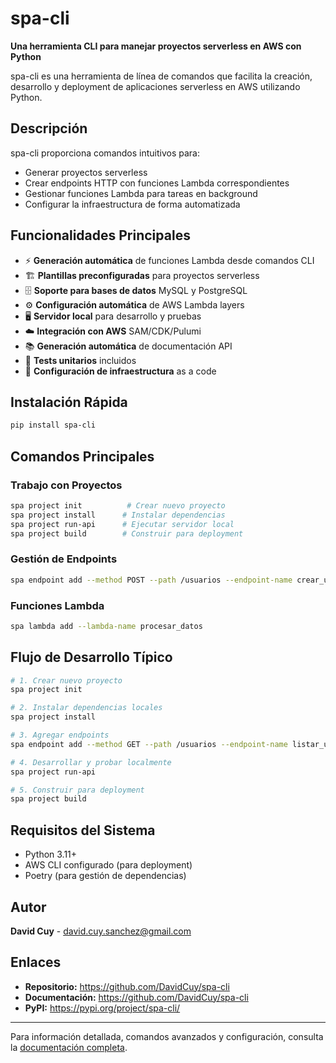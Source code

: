 # spa-cli

**Una herramienta CLI para manejar proyectos serverless en AWS con Python**

spa-cli es una herramienta de línea de comandos que facilita la creación, desarrollo y deployment de aplicaciones serverless en AWS utilizando Python.

## Descripción

spa-cli proporciona comandos intuitivos para:
- Generar proyectos serverless
- Crear endpoints HTTP con funciones Lambda correspondientes
- Gestionar funciones Lambda para tareas en background
- Configurar la infraestructura de forma automatizada

## Funcionalidades Principales

- ⚡ **Generación automática** de funciones Lambda desde comandos CLI
- 🏗️ **Plantillas preconfiguradas** para proyectos serverless  
- 🗄️ **Soporte para bases de datos** MySQL y PostgreSQL
- ⚙️ **Configuración automática** de AWS Lambda layers
- 🖥️ **Servidor local** para desarrollo y pruebas
- ☁️ **Integración con AWS** SAM/CDK/Pulumi
- 📚 **Generación automática** de documentación API
- 🧪 **Tests unitarios** incluidos
- 🔧 **Configuración de infraestructura** as a code

## Instalación Rápida

```bash
pip install spa-cli
```

## Comandos Principales

### Trabajo con Proyectos
```bash
spa project init          # Crear nuevo proyecto
spa project install      # Instalar dependencias
spa project run-api      # Ejecutar servidor local
spa project build        # Construir para deployment
```

### Gestión de Endpoints
```bash
spa endpoint add --method POST --path /usuarios --endpoint-name crear_usuario
```

### Funciones Lambda
```bash
spa lambda add --lambda-name procesar_datos
```

## Flujo de Desarrollo Típico

```bash
# 1. Crear nuevo proyecto
spa project init

# 2. Instalar dependencias locales  
spa project install

# 3. Agregar endpoints
spa endpoint add --method GET --path /usuarios --endpoint-name listar_usuarios

# 4. Desarrollar y probar localmente
spa project run-api

# 5. Construir para deployment
spa project build
```

## Requisitos del Sistema

- Python 3.11+
- AWS CLI configurado (para deployment)
- Poetry (para gestión de dependencias)

## Autor

**David Cuy** - david.cuy.sanchez@gmail.com

## Enlaces

- **Repositorio:** https://github.com/DavidCuy/spa-cli
- **Documentación:** https://github.com/DavidCuy/spa-cli
- **PyPI:** https://pypi.org/project/spa-cli/

---

Para información detallada, comandos avanzados y configuración, consulta la [documentación completa](/spa-cli/README.md).
